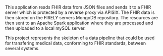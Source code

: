 This application reads FHIR data from JSON files and sends it to a FHIR server which is protected by a reverse proxy via APISIX. 
The FHIR data is then stored on the FIRELY servers MongoDB repository. The resources are then sent to an Apache Spark application where they are processed
and then uploaded to a local mySQL server. 

This project represents the skeleton of a data pipeline that could be used for transfering medical data, conforming to FHIR standards, between several systems. 
